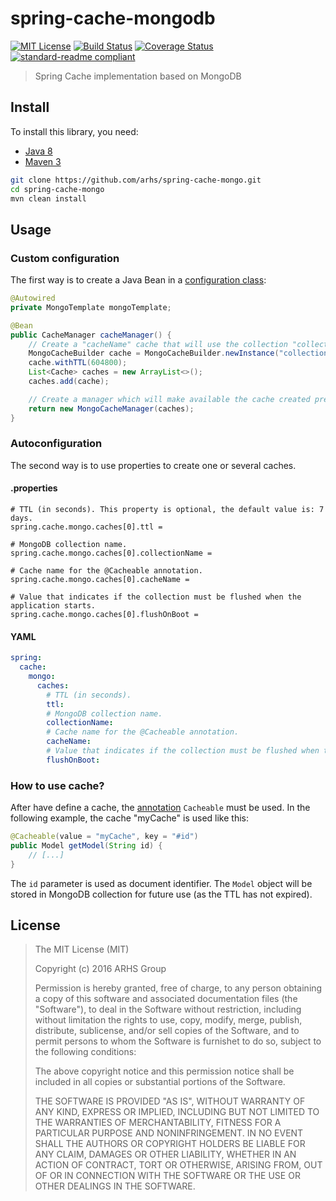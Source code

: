 # spring-cache-mongodb

[![MIT License][license-image]][license-url]
[![Build Status][travis-image]][travis-url]
[![Coverage Status][coveralls-image]][coveralls-url]
[![standard-readme compliant][standard-readme-image]][standard-readme-url]

> Spring Cache implementation based on MongoDB

## Install

To install this library, you need:

- [Java 8](http://www.oracle.com/technetwork/java/javase/downloads/jdk8-downloads-2133151.html)
- [Maven 3](https://maven.apache.org/)

```bash
git clone https://github.com/arhs/spring-cache-mongo.git
cd spring-cache-mongo
mvn clean install
```

## Usage

### Custom configuration

The first way is to create a Java Bean in a [configuration class](http://docs.spring.io/spring-boot/docs/current/reference/html/using-boot-configuration-classes.html):

```java
@Autowired
private MongoTemplate mongoTemplate;

@Bean
public CacheManager cacheManager() {
	// Create a "cacheName" cache that will use the collection "collectionName" with a TTL 7 days.
	MongoCacheBuilder cache = MongoCacheBuilder.newInstance("collectionName", mongoTemplate, "cacheName");
	cache.withTTL(604800);
	List<Cache> caches = new ArrayList<>();
	caches.add(cache);

	// Create a manager which will make available the cache created previously.
	return new MongoCacheManager(caches);
}
```

### Autoconfiguration

The second way is to use properties to create one or several caches.

#### .properties

```properties
# TTL (in seconds). This property is optional, the default value is: 7 days.
spring.cache.mongo.caches[0].ttl =

# MongoDB collection name.
spring.cache.mongo.caches[0].collectionName =

# Cache name for the @Cacheable annotation.
spring.cache.mongo.caches[0].cacheName =

# Value that indicates if the collection must be flushed when the application starts.
spring.cache.mongo.caches[0].flushOnBoot =
```

#### YAML

```yml
spring:
  cache:
    mongo:
      caches:
      	# TTL (in seconds).
        ttl: 
		# MongoDB collection name.
		collectionName:
		# Cache name for the @Cacheable annotation.
		cacheName:
		# Value that indicates if the collection must be flushed when the application starts.
		flushOnBoot:
```

### How to use cache?

After have define a cache, the [annotation](http://docs.spring.io/spring/docs/current/spring-framework-reference/html/cache.html) `Cacheable` must be used. In the following example, the cache "myCache" is used like this:

```java
@Cacheable(value = "myCache", key = "#id")
public Model getModel(String id) {
	// [...]
}
```

The `id` parameter is used as document identifier. The `Model` object will be stored in MongoDB collection for future use (as the TTL has not expired).

## License

> The MIT License (MIT)
>
> Copyright (c) 2016 ARHS Group
>
> Permission is hereby granted, free of charge, to any person obtaining a copy
> of this software and associated documentation files (the "Software"), to deal
> in the Software without restriction, including without limitation the rights
> to use, copy, modify, merge, publish, distribute, sublicense, and/or sell
> copies of the Software, and to permit persons to whom the Software is
> furnishet to do so, subject to the following conditions:
>
> The above copyright notice and this permission notice shall be included in
> all copies or substantial portions of the Software.
>
> THE SOFTWARE IS PROVIDED "AS IS", WITHOUT WARRANTY OF ANY KIND, EXPRESS
> OR IMPLIED, INCLUDING BUT NOT LIMITED TO THE WARRANTIES OF MERCHANTABILITY,
> FITNESS FOR A PARTICULAR PURPOSE AND NONINFRINGEMENT. IN NO EVENT SHALL
> THE AUTHORS OR COPYRIGHT HOLDERS BE LIABLE FOR ANY CLAIM, DAMAGES OR OTHER
> LIABILITY, WHETHER IN AN ACTION OF CONTRACT, TORT OR OTHERWISE, ARISING FROM,
> OUT OF OR IN CONNECTION WITH THE SOFTWARE OR THE USE OR OTHER DEALINGS IN
> THE SOFTWARE.

[license-image]: http://img.shields.io/badge/license-MIT-blue.svg
[license-url]: LICENSE
[travis-image]: https://travis-ci.org/arhs/spring-cache-mongo.svg?branch=master
[travis-url]: https://travis-ci.org/arhs/spring-cache-mongo
[standard-readme-image]: https://img.shields.io/badge/standard--readme-OK-green.svg
[standard-readme-url]: https://github.com/RichardLitt/standard-readme
[coveralls-image]: https://coveralls.io/repos/github/arhs/spring-cache-mongo/badge.svg
[coveralls-url]: https://coveralls.io/github/arhs/spring-cache-mongo
